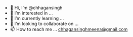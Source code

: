 - 👋 Hi, I’m @chhagansingh
- 👀 I’m interested in ...
- 🌱 I’m currently learning ...
- 💞️ I’m looking to collaborate on ...
- 📫 How to reach me ... chhagansinghmeena@gmail.com

<!---
chhagansingh/chhagansingh is a ✨ special ✨ repository because its `README.md` (this file) appears on your GitHub profile.
You can click the Preview link to take a look at your changes.
--->
